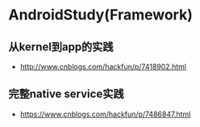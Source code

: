 # AndroidStudy(Framework)
## 从kernel到app的实践
* http://www.cnblogs.com/hackfun/p/7418902.html

## 完整native service实践
* https://www.cnblogs.com/hackfun/p/7486847.html